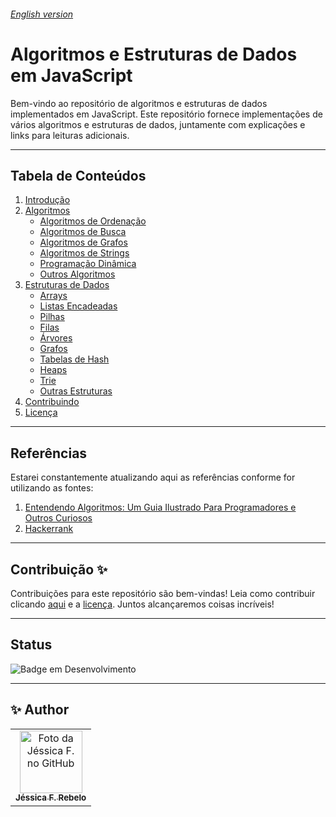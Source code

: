 <h6> <a href = "https://github.com/jessrbl/Algoritmos-e-estruturas-de-dados/blob/main/README-EN.md"> English version </a></h6>


# Algoritmos e Estruturas de Dados em JavaScript

Bem-vindo ao repositório de algoritmos e estruturas de dados implementados em JavaScript. Este repositório fornece implementações de vários algoritmos e estruturas de dados, juntamente com explicações e links para leituras adicionais.

___

## Tabela de Conteúdos

1. [Introdução](#introdução)
2. [Algoritmos](#algoritmos)
    - [Algoritmos de Ordenação](#algoritmos-de-ordenação)
    - [Algoritmos de Busca](#algoritmos-de-busca)
    - [Algoritmos de Grafos](#algoritmos-de-grafos)
    - [Algoritmos de Strings](#algoritmos-de-strings)
    - [Programação Dinâmica](#programação-dinâmica)
    - [Outros Algoritmos](#outros-algoritmos)
3. [Estruturas de Dados](#estruturas-de-dados)
    - [Arrays](#arrays)
    - [Listas Encadeadas](#listas-encadeadas)
    - [Pilhas](#pilhas)
    - [Filas](#filas)
    - [Árvores](#árvores)
    - [Grafos](#grafos)
    - [Tabelas de Hash](#tabelas-de-hash)
    - [Heaps](#heaps)
    - [Trie](#trie)
    - [Outras Estruturas](#outras-estruturas)
4. [Contribuindo](#contribuindo)
5. [Licença](#licença)

___

## Referências

Estarei constantemente atualizando aqui as referências conforme for utilizando as fontes:

1. [Entendendo Algoritmos: Um Guia Ilustrado Para Programadores e Outros Curiosos](https://www.amazon.com.br/Entendendo-Algoritmos-Ilustrado-Programadores-Curiosos/dp/8575225634)
2. [Hackerrank](https://www.hackerrank.com/)

___

## Contribuição ✨

Contribuições para este repositório são bem-vindas! Leia como contribuir clicando [aqui](https://github.com/jessrbl/Algoritmos-e-estruturas-de-dados/blob/main/CONTRIBUTING.md) e a [licença](https://github.com/jessrbl/Algoritmos-e-estruturas-de-dados/blob/main/LICENSE). Juntos alcançaremos coisas incríveis!

___

## Status

![Badge em Desenvolvimento](https://img.shields.io/static/v1?label=STATUS&message=EM%20DESENVOLVIMENTO&color=FF69B4&style=for-the-badge)

___

<h2> ✨ Author</h2>

<table>
  <tr>
    <td align="center">
      <a href="https://github.com/jessrbl">
        <img src="https://avatars3.githubusercontent.com/jessrbl" width="100px;" alt="Foto da Jéssica F. no GitHub"/><br>
        <sub>
          <b>Jéssica F. Rebelo</b>
        </sub>
      </a>
    </td>
  </tr>
</table>